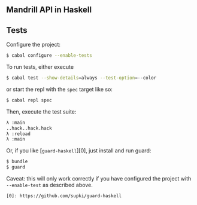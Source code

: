 Mandrill API in Haskell
---------------------------

## Tests

Configure the project:

```sh
$ cabal configure --enable-tests
```

To run tests, either execute

```sh
$ cabal test --show-details=always --test-option=--color
```

or start the repl with the `spec` target like so:

```sh
$ cabal repl spec
```

Then, execute the test suite:

```sh
λ :main
..hack..hack.hack
λ :reload
λ :main
```

Or, if you like [`guard-haskell`][0], just install and run guard:

```sh
$ bundle
$ guard
```

Caveat: this will only work correctly if you have configured the project with
`--enable-test` as described above.

    [0]: https://github.com/supki/guard-haskell
